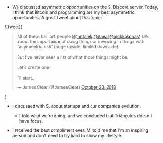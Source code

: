 - We discussed asymmetric opportunities on the S. Discord server. Today, I think that Bitcoin and programming are my best asymmetric opportunities. A great tweet about this topic:

![tweet](<blockquote class="twitter-tweet"><p lang="en" dir="ltr">All of these brilliant people (<a href="https://twitter.com/nntaleb?ref_src=twsrc%5Etfw">@nntaleb</a> <a href="https://twitter.com/naval?ref_src=twsrc%5Etfw">@naval</a> <a href="https://twitter.com/nickkokonas?ref_src=twsrc%5Etfw">@nickkokonas</a>) talk about the importance of doing things or investing in things with “asymmetric risk” (huge upside, limited downside).<br><br>But I’ve never seen a list of what those things might be. <br><br>Let’s create one. <br><br>I’ll start...</p>&mdash; James Clear (@JamesClear) <a href="https://twitter.com/JamesClear/status/1054835948595433474?ref_src=twsrc%5Etfw">October 23, 2018</a></blockquote>)

- I discussed with S. about startups and our companies evolution.

  - I told what we're doing, and we concluded that Triângulos doesn't have focus.

- I received the best compliment ever. M. told me that I'm an inspiring person and don't need to try hard to show my lifestyle.
